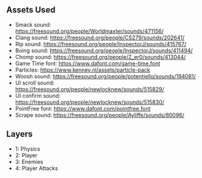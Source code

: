 ## Assets Used
- Smack sound: https://freesound.org/people/Worldmaxter/sounds/471156/
- Clang sound: https://freesound.org/people/CS279/sounds/202641/
- Rip sound: https://freesound.org/people/InspectorJ/sounds/415767/
- Boing sound: https://freesound.org/people/InspectorJ/sounds/411494/
- Chomp sound: https://freesound.org/people/Z_er0/sounds/413044/
- Game Time font: https://www.dafont.com/game-time.font
- Particles: https://www.kenney.nl/assets/particle-pack
- Woosh sound: https://freesound.org/people/potentjello/sounds/194081/
- UI scroll sound: https://freesound.org/people/newlocknew/sounds/515829/
- UI confirm sound: https://freesound.org/people/newlocknew/sounds/515830/
- PointFree font: https://www.dafont.com/pointfree.font
- Scrape sound: https://freesound.org/people/Ayliffe/sounds/80096/


## Layers
- 1: Physics
- 2: Player
- 3: Enemies
- 4: Player Attacks